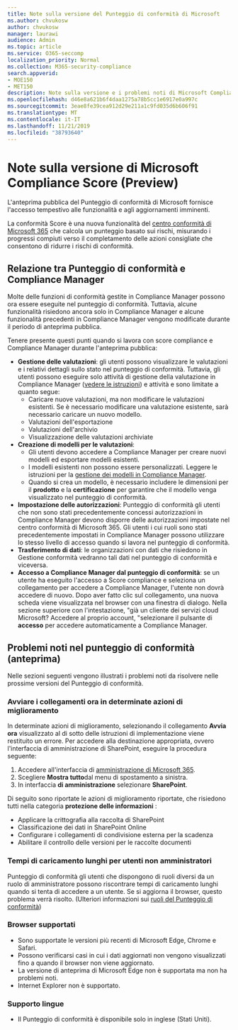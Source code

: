 ```yaml
---
title: Note sulla versione del Punteggio di conformità di Microsoft
ms.author: chvukosw
author: chvukosw
manager: laurawi
audience: Admin
ms.topic: article
ms.service: O365-seccomp
localization_priority: Normal
ms.collection: M365-security-compliance
search.appverid:
- MOE150
- MET150
description: Note sulla versione e i problemi noti di Microsoft Compliance Score (Preview), una funzionalità del centro conformità di M365 che consente di semplificare e automatizzare le valutazioni dei rischi.
ms.openlocfilehash: d46e8a621b6f4daa1275a78b5cc1e6917e0a997c
ms.sourcegitcommit: 3eae8fe39cea912d29e211a1c9fd035d6b606f91
ms.translationtype: MT
ms.contentlocale: it-IT
ms.lasthandoff: 11/21/2019
ms.locfileid: "38793640"
---
```

# <a name="microsoft-compliance-score-preview-release-notes"></a>Note sulla versione di Microsoft Compliance Score (Preview)

L'anteprima pubblica del Punteggio di conformità di Microsoft fornisce l'accesso tempestivo alle funzionalità e agli aggiornamenti imminenti.

La conformità Score è una nuova funzionalità del [centro conformità di Microsoft 365](microsoft-365-compliance-center.md) che calcola un punteggio basato sui rischi, misurando i progressi compiuti verso il completamento delle azioni consigliate che consentono di ridurre i rischi di conformità.

## <a name="compliance-score-and-compliance-manager-relationship"></a>Relazione tra Punteggio di conformità e Compliance Manager

Molte delle funzioni di conformità gestite in Compliance Manager possono ora essere eseguite nel punteggio di conformità. Tuttavia, alcune funzionalità risiedono ancora solo in Compliance Manager e alcune funzionalità precedenti in Compliance Manager vengono modificate durante il periodo di anteprima pubblica. 

Tenere presente questi punti quando si lavora con score compliance e Compliance Manager durante l'anteprima pubblica:

- **Gestione delle valutazioni**: gli utenti possono visualizzare le valutazioni e i relativi dettagli sullo stato nel punteggio di conformità. Tuttavia, gli utenti possono eseguire solo attività di gestione della valutazione in Compliance Manager ([vedere le istruzioni](working-with-compliance-manager.md#assessments)) e attività e sono limitate a quanto segue:
    - Caricare nuove valutazioni, ma non modificare le valutazioni esistenti. Se è necessario modificare una valutazione esistente, sarà necessario caricare un nuovo modello.
    - Valutazioni dell'esportazione
    - Valutazioni dell'archivio
    - Visualizzazione delle valutazioni archiviate
 - **Creazione di modelli per le valutazioni**: 
   - Gli utenti devono accedere a Compliance Manager per creare nuovi modelli ed esportare modelli esistenti. 
   - I modelli esistenti non possono essere personalizzati. Leggere le istruzioni per la [gestione dei modelli in Compliance Manager](working-with-compliance-manager.md#templates).
   - Quando si crea un modello, è necessario includere le dimensioni per il **prodotto** e la **certificazione** per garantire che il modello venga visualizzato nel punteggio di conformità.
 - **Impostazione delle autorizzazioni**: Punteggio di conformità gli utenti che non sono stati precedentemente concessi autorizzazioni in Compliance Manager devono disporre delle autorizzazioni impostate nel centro conformità di Microsoft 365. Gli utenti i cui ruoli sono stati precedentemente impostati in Compliance Manager possono utilizzare lo stesso livello di accesso quando si lavora nel punteggio di conformità.
- **Trasferimento di dati**: le organizzazioni con dati che risiedono in Gestione conformità vedranno tali dati nel punteggio di conformità e viceversa.
- **Accesso a Compliance Manager dal punteggio di conformità**: se un utente ha eseguito l'accesso a Score compliance e seleziona un collegamento per accedere a Compliance Manager, l'utente non dovrà accedere di nuovo. Dopo aver fatto clic sul collegamento, una nuova scheda viene visualizzata nel browser con una finestra di dialogo. Nella sezione superiore con l'intestazione, "già un cliente dei servizi cloud Microsoft? Accedere al proprio account, "selezionare il pulsante di **accesso** per accedere automaticamente a Compliance Manager.

## <a name="known-issues-in-compliance-score-preview"></a>Problemi noti nel punteggio di conformità (anteprima)

Nelle sezioni seguenti vengono illustrati i problemi noti da risolvere nelle prossime versioni del Punteggio di conformità.

### <a name="launch-now-links-in-certain-improvement-actions"></a>Avviare i collegamenti ora in determinate azioni di miglioramento

In determinate azioni di miglioramento, selezionando il collegamento **Avvia ora** visualizzato al di sotto delle istruzioni di implementazione viene restituito un errore. Per accedere alla destinazione appropriata, ovvero l'interfaccia di amministrazione di SharePoint, eseguire la procedura seguente:

1. Accedere all'interfaccia di [amministrazione di Microsoft 365](https://admin.microsoft.com).
2. Scegliere **Mostra tutto**dal menu di spostamento a sinistra.
3. In interfaccia **di amministrazione** selezionare **SharePoint**.

Di seguito sono riportate le azioni di miglioramento riportate, che risiedono tutti nella categoria **protezione delle informazioni** :
  - Applicare la crittografia alla raccolta di SharePoint
  - Classificazione dei dati in SharePoint Online
  - Configurare i collegamenti di condivisione esterna per la scadenza
  - Abilitare il controllo delle versioni per le raccolte documenti

### <a name="long-load-times-for-non-admin-users"></a>Tempi di caricamento lunghi per utenti non amministratori
Punteggio di conformità gli utenti che dispongono di ruoli diversi da un ruolo di amministratore possono riscontrare tempi di caricamento lunghi quando si tenta di accedere a un utente. Se si aggiorna il browser, questo problema verrà risolto. (Ulteriori informazioni sui [ruoli del Punteggio di conformità](compliance-score-setup.md#set-user-permissions-and-assign-roles))

### <a name="supported-browsers"></a>Browser supportati

- Sono supportate le versioni più recenti di Microsoft Edge, Chrome e Safari.
- Possono verificarsi casi in cui i dati aggiornati non vengono visualizzati fino a quando il browser non viene aggiornato.
- La versione di anteprima di Microsoft Edge non è supportata ma non ha problemi noti.
- Internet Explorer non è supportato.
 
### <a name="language-support"></a>Supporto lingue

- Il Punteggio di conformità è disponibile solo in inglese (Stati Uniti).